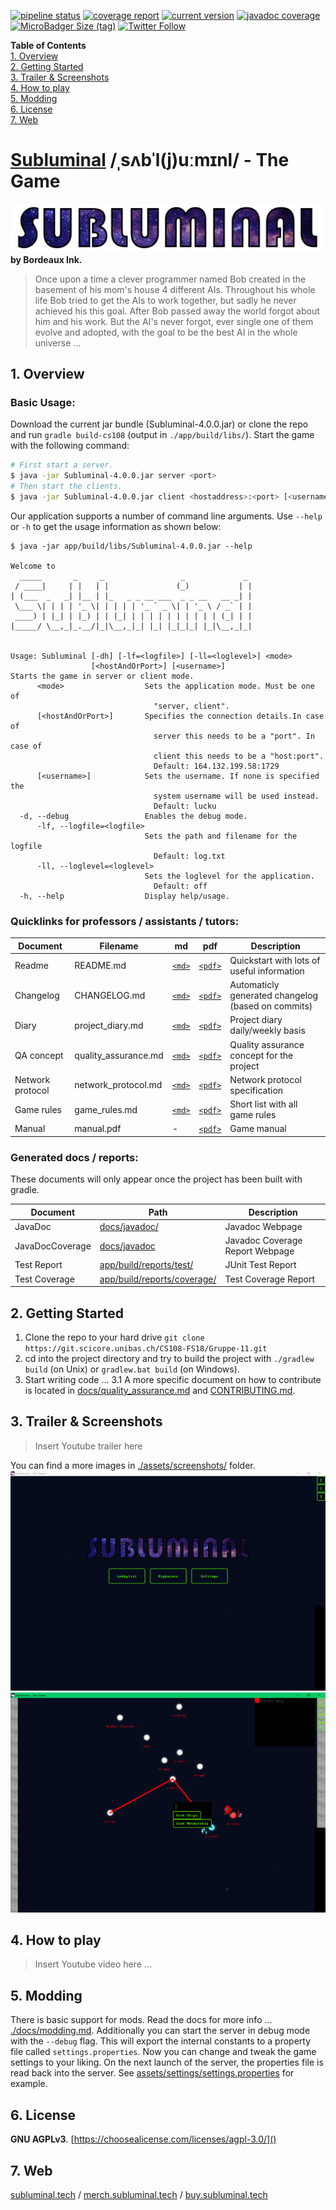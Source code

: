 [![pipeline status](https://git.scicore.unibas.ch/CS108-FS18/Gruppe-11/badges/master/pipeline.svg)](https://git.scicore.unibas.ch/CS108-FS18/Gruppe-11/master)
[![coverage report](https://git.scicore.unibas.ch/CS108-FS18/Gruppe-11/badges/master/coverage.svg)](https://git.scicore.unibas.ch/CS108-FS18/Gruppe-11/master)
[![current version](https://img.shields.io/badge/version-4.0.0-blue.svg)](https://subluminal.tech/releases)
[![javadoc coverage](https://img.shields.io/badge/JavaDoc-74.40%25-blue.svg)](https://subluminal.tech/docs)
[![MicroBadger Size (tag)](https://img.shields.io/microbadger/image-size/subluminalthegame/subluminal/latest.svg)](https://hub.docker.com/r/subluminalthegame/subluminal/tags/)
[![Twitter Follow](https://img.shields.io/twitter/follow/subluminalgame.svg?style=social&label=Follow)](https://twitter.com/subluminalgame)  

**Table of Contents**  
[1. Overview](#1-overview)  
[2. Getting Started](#2-getting-started)  
[3. Trailer & Screenshots](#3-trailer-screenshots)  
[4. How to play](#4-how-to-play)  
[5. Modding](#5-modding)  
[6. License](#6-license)  
[7. Web](#7-web)

# [Subluminal](https://en.wiktionary.org/wiki/subluminal) /ˌsʌbˈl(j)uːmɪnl/ - The Game
[![Logo](./assets/logo/subluminal_logo.png)](http://subluminal.tech) **by Bordeaux Ink.**

> Once upon a time a clever programmer named Bob created in the basement of his mom's house 4 different AIs. Throughout his whole life Bob tried to get the AIs to work together, but sadly he never achieved his this goal. After Bob passed away the world forgot about him and his work. But the AI's never forgot, ever single one of them evolve and adopted, with the goal to be the best AI in the whole universe ...  


## 1. Overview
### Basic Usage:
Download the current jar bundle (Subluminal-4.0.0.jar) or clone the repo and run ``gradle build-cs108`` (output in ``./app/build/libs/``).  Start the game with the following command:  
``` sh
# First start a server.
$ java -jar Subluminal-4.0.0.jar server <port>
# Then start the clients.
$ java -jar Subluminal-4.0.0.jar client <hostaddress>:<port> [<username>]
```

Our application supports a number of command line arguments. Use ``--help`` or ``-h`` to get the usage information as shown below:
```
$ java -jar app/build/libs/Subluminal-4.0.0.jar --help

Welcome to
  _____       _     _                 _             _
 / ____|     | |   | |               (_)           | |
| (___  _   _| |__ | |_   _ _ __ ___  _ _ __   __ _| |
 \___ \| | | | '_ \| | | | | '_ ` _ \| | '_ \ / _` | |
 ____) | |_| | |_) | | |_| | | | | | | | | | | (_| | |
|_____/ \__,_|_.__/|_|\__,_|_| |_| |_|_|_| |_|\__,_|_|


Usage: Subluminal [-dh] [-lf=<logfile>] [-ll=<loglevel>] <mode>
                  [<hostAndOrPort>] [<username>]
Starts the game in server or client mode.
      <mode>                  Sets the application mode. Must be one of
                                "server, client".
      [<hostAndOrPort>]       Specifies the connection details.In case of
                                server this needs to be a "port". In case of
                                client this needs to be a "host:port".
                                Default: 164.132.199.58:1729
      [<username>]            Sets the username. If none is specified the
                                system username will be used instead.
                                Default: lucku
  -d, --debug                 Enables the debug mode.
      -lf, --logfile=<logfile>
                              Sets the path and filename for the logfile
                                Default: log.txt
      -ll, --loglevel=<loglevel>
                              Sets the loglevel for the application.
                                Default: off
  -h, --help                  Display help/usage.
```

### Quicklinks for professors / assistants / tutors:

| Document         | Filename             | md                                    | pdf                                     | Description                                        |
| ---------------- | -------------------- | ------------------------------------- | --------------------------------------- | -------------------------------------------------- |
| Readme           | README.md            | [``<md>``](README.md)                 | [``<pdf>``](README.pdf)                 | Quickstart with lots of useful information         |
| Changelog        | CHANGELOG.md         | [``<md>``](CHANGELOG.md)              | [``<pdf>``](CHANGELOG.pdf)              | Automaticly generated changelog (based on commits) |
| Diary            | project_diary.md     | [``<md>``](docs/project_diary.md)     | [``<pdf>``](docs/project_diary.pdf)     | Project diary daily/weekly basis                   |
| QA concept       | quality_assurance.md | [``<md>``](docs/quality_assurance.md) | [``<pdf>``](docs/quality_assurance.pdf) | Quality assurance concept for the project          |
| Network protocol | network_protocol.md  | [``<md>``](docs/network_protocol.md)  | [``<pdf>``](docs/network_protocol.pdf)  | Network protocol specification                     |
| Game rules       | game_rules.md        | [``<md>``](docs/game_rules.md)        | [``<pdf>``](docs/game_rules.pdf)        | Short list with all game rules                     |
| Manual           | manual.pdf           | -                                     | [``<pdf>``](docs/manual/manual.pdf)     | Game manual                                        |

### Generated docs / reports:
These documents will only appear once the project has been built with gradle.

| Document         | Path                                                                 | Description                     |
| ---------------- | -------------------------------------------------------------------- | ------------------------------- |
| JavaDoc          | [docs/javadoc/](docs/javadoc/index.html)                             | Javadoc Webpage                 |
| JavaDocCoverage  | [docs/javadoc](docs/javadoc/javadoc-coverage.html)                   | Javadoc Coverage Report Webpage |
| Test Report      | [app/build/reports/test/](app/build/reports/test/index.html)         | JUnit Test Report               |
| Test Coverage    | [app/build/reports/coverage/](app/build/reports/coverage/index.html) | Test Coverage Report            |

## 2. Getting Started
1. Clone the repo to your hard drive ``git clone https://git.scicore.unibas.ch/CS108-FS18/Gruppe-11.git``  
2. cd into the project directory and try to build the project with ``./gradlew build`` (on Unix) or ``gradlew.bat build`` (on Windows).
3. Start writing code ...
3.1 A more specific document on how to contribute is located in [docs/quality_assurance.md](docs/quality_assurance.md) and [CONTRIBUTING.md](CONTRIBUTING.md).

## 3. Trailer & Screenshots
> Insert Youtube trailer here  

You can find a more images in [./assets/screenshots/](assets/screenshots/) folder.  
![Menu](./assets/screenshots/menu-1.png)
![Ingame](./assets/screenshots/game-3.png)


## 4. How to play

> Insert Youtube video here ...


## 5. Modding
There is basic support for mods. Read the docs for more info ... [./docs/modding.md](./docs/modding.md). Additionally you can start the server in debug mode with the ``--debug`` flag. This will export the internal constants to a property file called ``settings.properties``. Now you can change and tweak the game settings to your liking. On the next launch of the server, the properties file is read back into the server. See [assets/settings/settings.properties](assets/settings/settings.properties) for example.


## 6. License
**GNU AGPLv3**. [https://choosealicense.com/licenses/agpl-3.0/]()


## 7. Web
[subluminal.tech](http://subluminal.tech)  /   [merch.subluminal.tech](http://merch.subluminal.tech)  /   [buy.subluminal.tech](http://buy.subluminal.tech)